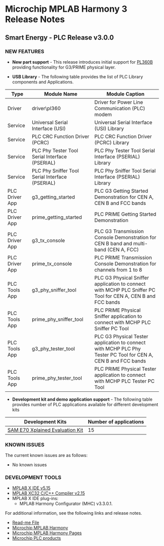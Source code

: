 # Microchip MPLAB Harmony 3 Release Notes
## Smart Energy - PLC Release v3.0.0
### NEW FEATURES
- **New part support** - This release introduces initial support for [PL360B](https://www.microchip.com/wwwproducts/en/PL360B) providing functionality for G3/PRIME physical layer.

- **USB Library** - The following table provides the list of PLC Library components and Applications. 

| Type | Module Name |  Module Caption |
| --- | --- | --- |
| Driver | driver\pl360 | Driver for Power Line Communication (PLC) modem |
| Service | Universal Serial Interface (USI) | Universal Serial Interface (USI) Library  |
| Service | PLC CRC Function Driver (PCRC)| PLC CRC Function Driver (PCRC) Library|
| Service | PLC Phy Tester Tool Serial Interface (PSERIAL) | PLC Phy Tester Tool Serial Interface (PSERIAL) Library  |
| Service | PLC Phy Sniffer Tool Serial Interface (PSERIAL) | PLC Phy Sniffer Tool Serial Interface (PSERIAL) Library  |
| PLC Driver App | g3_getting_started  | PLC G3 Getting Started Demonstration for CEN A, CEN B and FCC bands |
| PLC Driver App | prime_getting_started  | PLC PRIME Getting Started Demonstration  |
| PLC Driver App | g3_tx_console  | PLC G3 Transmission Console Demonstration for CEN B band and multi-band (CEN A, FCC)  |
| PLC Driver App | prime_tx_console  | PLC PRIME Transmission Console Demonstration for channels from 1 to 8 |
| PLC Tools App | g3_phy_sniffer_tool  | PLC G3 Physical Sniffer application to connect with MCHP PLC Sniffer PC Tool for CEN A, CEN B and FCC bands |
| PLC Tools App | prime_phy_sniffer_tool  | PLC PRIME Physical Sniffer application to connect with MCHP PLC Sniffer PC Tool |
| PLC Tools App | g3_phy_tester_tool  | PLC G3 Physical Tester application to connect with MCHP PLC Phy Tester PC Tool for CEN A, CEN B and FCC bands |
| PLC Tools App | prime_phy_tester_tool  | PLC PRIME Physical Tester application to connect with MCHP PLC Tester PC Tool |


- **Development kit and demo application support** - The following table provides number of PLC applications available for different development kits

| Development Kits | Number of applications |
| --- | --- |
| [SAM E70 Xplained Evaluation Kit](https://www.microchip.com/developmenttools/ProductDetails/atsame70-xpld) | 15 |

### KNOWN ISSUES

The current known issues are as follows:

* No known issues

### DEVELOPMENT TOOLS

* [MPLAB X IDE v5.15](https://www.microchip.com/mplab/mplab-x-ide)
* [MPLAB XC32 C/C++ Compiler v2.15](https://www.microchip.com/mplab/compilers)
* MPLAB X IDE plug-ins:
    * MPLAB Harmony Configurator (MHC) v3.3.0.1.

For additional information, see the following links and release notes.
* [Read-me File](./readme.md)
* [Microchip MPLAB Harmony](https://www.microchip.com/mplab/mplab-harmony)
* [Microchip MPLAB Harmony Pages](https://microchip-mplab-harmony.github.io/)
* [Microchip PLC products](https://www.microchip.com/design-centers/smart-energy-products/power-line-communications)
